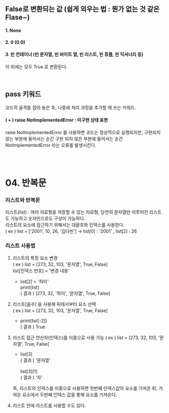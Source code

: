 ## False로 변환되는 값 (쉽게 외우는 법 : 뭔가 없는 것 같은 Flase~)
#### 1. None
#### 2. 0 (0.0)
#### 3. 빈 컨테이너 (빈 문자열, 빈 바이트 열, 빈 리스트, 빈 튜플, 빈 딕셔너리 등)

이 외에는 모두 True 로 변환된다.

<br>

## pass 키워드
코드의 골격을 잡아 놓은 후, 나중에 처리 과정을 추가할 때 쓰는 키워드. 

#### ( + ) raise NotImplementedError : 미구현 상태 표현
raise NotImplementedError 를 사용하면 코드는 정상적으로 실행되지만, 구현되지 않는 부분에 들어서는 순간 구현 되지 않은 부분에 들어서는 순간 NotImplementedError 라는 오류를 발생시킨다.

<br><br>

# 04. 반복문
### 리스트와 반복문
리스트(list) : 여러 자료형을 저장할 수 있는 자료형, 당연히 문자열만 이루어진 리스트도 가능하고 숫자만으로도 구성이 가능하다. <br>
리스트의 요소에 접근하기 위해서는 대괄호와 인덱스를 사용한다.  <br>
( ex ) list = ['2001', 10, 26, '김다빈']  -> list[0] : '2001' , list[2] : 26

### 리스트 사용법
1. 리스트의 특정 요소 변경 <br>
( ex ) list = [273, 32, 103, '문자열', True, False] <br> list[인덱스 번호] = '변경 내용' 
    - list[2] = '하이' <br>
    print(list) <br> 
    ( 결과 )  [273, 32, '하이', '문자열', True, False]

2. 리스트[음수] 을 사용해 뒤에서부터 요소 선택 <br>
( ex ) list = [273, 32, 103, '문자열', True, False] <br>
    - print(list[-2]) <br>
    ( 결과 ) True

3. 리스트 접근 연산자(인덱스)를 이중으로 사용 가능 
( ex ) list = [273, 32, 103, '문자열', True, False] <br> 
    - list[3] <br>
    ( 결과 ) '문자열' <br><br>
    list[3][1] <br>
    ( 결과 ) '자'

    즉, 리스트의 인덱스를 이중으로 사용하면 첫번째 인덱스값의 요소를 가져온 뒤, 가져온 요소에서 두번째 인덱스 값을 통해 요소를 가져온다.

4. 리스트 안에 리스트를 사용할 수도 있다.
